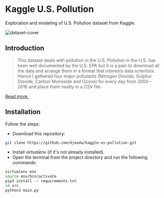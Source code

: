 # Kaggle U.S. Pollution
Exploration and modeling of U.S. Pollution dataset from Kaggle.

![dataset-cover](https://user-images.githubusercontent.com/37275728/198901751-79133990-37e2-4832-a698-3697dce69f50.jpeg)

## Introduction

> This dataset deals with pollution in the U.S. Pollution in the U.S. has been well documented by the U.S. EPA but it is a pain to download all the data and arrange them in a format that interests data scientists. Hence I gathered four major pollutants (Nitrogen Dioxide, Sulphur Dioxide, Carbon Monoxide and Ozone) for every day from 2000 - 2016 and place them neatly in a CSV file. 

<a href="https://www.kaggle.com/c/house-prices-advanced-regression-techniques">Read more.</a>

## Installation

Follow the steps:

- Download this repository: 
 
 ```bash 
 git clone https://github.com/djeada/kaggle-us-pollution.git
 ```
 
- Install <i>virtualenv</i> (if it's not already installed).
- Open the terminal from the project directory and run the following commands:

```bash
virtualenv env
source env/bin/activate
pip3 install -r requirements.txt
cd src
python3 main.py
```
